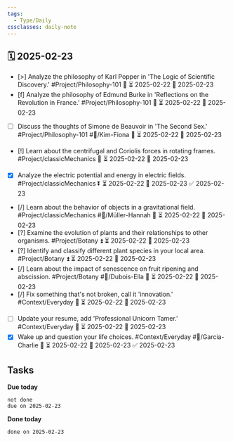 ```yaml
---
tags:
  - Type/Daily
cssclasses: daily-note
---
```


## 🗓️ 2025-02-23

- [>] Analyze the philosophy of Karl Popper in 'The Logic of Scientific Discovery.' #Project/Philosophy-101 🔽 ⏳ 2025-02-22 📅 2025-02-23
- [f] Analyze the philosophy of Edmund Burke in 'Reflections on the Revolution in France.' #Project/Philosophy-101 🔽 ⏳ 2025-02-22 📅 2025-02-23
- [ ] Discuss the thoughts of Simone de Beauvoir in 'The Second Sex.' #Project/Philosophy-101 #👤/Kim-Fiona 🔽 ⏳ 2025-02-22 📅 2025-02-23
- [!] Learn about the centrifugal and Coriolis forces in rotating frames. #Project/classicMechanics 🔺 ⏳ 2025-02-22 📅 2025-02-23
- [x] Analyze the electric potential and energy in electric fields. #Project/classicMechanics ⏬ ⏳ 2025-02-22 📅 2025-02-23 ✅ 2025-02-23
- [/] Learn about the behavior of objects in a gravitational field. #Project/classicMechanics #👤/Müller-Hannah 🔽 ⏳ 2025-02-22 📅 2025-02-23
- [?] Examine the evolution of plants and their relationships to other organisms. #Project/Botany ⏫ ⏳ 2025-02-22 📅 2025-02-23
- [?] Identify and classify different plant species in your local area. #Project/Botany ⏫ ⏳ 2025-02-22 📅 2025-02-23
- [/] Learn about the impact of senescence on fruit ripening and abscission. #Project/Botany #👤/Dubois-Ella 🔽 ⏳ 2025-02-22 📅 2025-02-23
- [/] Fix something that's not broken, call it 'innovation.' #Context/Everyday 🔺 ⏳ 2025-02-22 📅 2025-02-23
- [ ] Update your resume, add 'Professional Unicorn Tamer.' #Context/Everyday 🔺 ⏳ 2025-02-22 📅 2025-02-23
- [x] Wake up and question your life choices. #Context/Everyday #👤/Garcia-Charlie 🔺 ⏳ 2025-02-22 📅 2025-02-23 ✅ 2025-02-23

## Tasks

**Due today**

```tasks
not done
due on 2025-02-23
```

**Done today**

```tasks
done on 2025-02-23
```
            